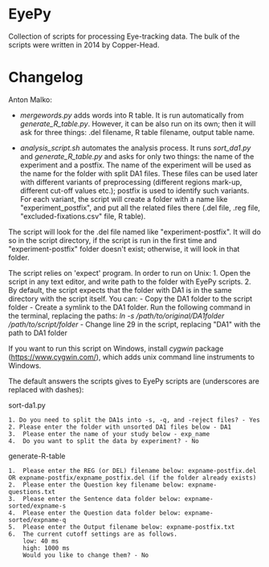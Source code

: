 EyePy
================

Collection of scripts for processing Eye-tracking data. The bulk of the scripts were written in 2014 by Copper-Head. 

Changelog
================
Anton Malko:
- *mergewords.py* adds words into R table. It is run automatically from *generate_R_table.py*. However, it can be also run on its own; then it will ask for three things: .del filename, R table filename, output table name.

- *analysis_script.sh* automates the analysis process. It runs *sort_da1.py* and *generate_R_table.py* and asks for only two things: the name of the experiment and a postfix. The name of the experiment will be used as the name for the folder with split DA1 files. These files can be used later with different variants of preprocessing (different regions mark-up, different cut-off values etc.); postfix is used to identify such variants. For each variant, the script will create a folder with a name like "experiment_postfix", and put all the related files there (.del file, .reg file, "excluded-fixations.csv" file, R table).

The script will look for the .del file named like "experiment-postfix". It will do so in the script directory, if the script is run in the first time and "experiment-postfix" folder doesn't exist; otherwise, it will look in that folder.

The script relies on 'expect' program. In order to run on Unix:
	1. Open the script in any text editor, and write path to the folder with EyePy scripts.
	2. By default, the script expects that the folder with DA1 is in the same directory with the script itself. You can:
		- Copy the DA1 folder to the script folder
		- Create a symlink to the DA1 folder. Run the following command in the terminal, replacing the paths: *ln -s /path/to/original/DA1folder /path/to/script/folder*
		- Change line 29 in the script, replacing "DA1" with the path to DA1 folder
	
If you want to run this script on Windows, install *cygwin* package (https://www.cygwin.com/), which adds unix command line instruments to Windows.

The default answers the scripts gives to EyePy scripts are (underscores are replaced with  dashes):

sort-da1.py

	1. Do you need to split the DA1s into -s, -q, and -reject files? - Yes
	2. Please enter the folder with unsorted DA1 files below - DA1
	3.  Please enter the name of your study below - exp_name 
	4.  Do you want to split the data by experiment? - No

generate-R-table

	1.  Please enter the REG (or DEL) filename below: expname-postfix.del OR expname-postfix/expname_postfix.del (if the folder already exists)
	2.  Please enter the Question key filename below: expname-questions.txt
	3.  Please enter the Sentence data folder below: expname-sorted/expname-s
	4.  Please enter the Question data folder below: expname-sorted/expname-q
	5.  Please enter the Output filename below: expname-postfix.txt
	6.  The current cutoff settings are as follows.
		low: 40 ms
		high: 1000 ms
		Would you like to change them? - No



